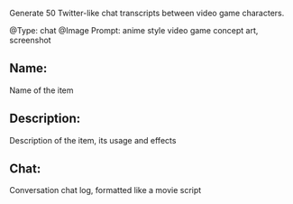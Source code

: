 Generate 50 Twitter-like chat transcripts between video game characters.

@Type: chat
@Image Prompt: anime style video game concept art, screenshot
## Name:
Name of the item
## Description:
Description of the item, its usage and effects
## Chat:
Conversation chat log, formatted like a movie script